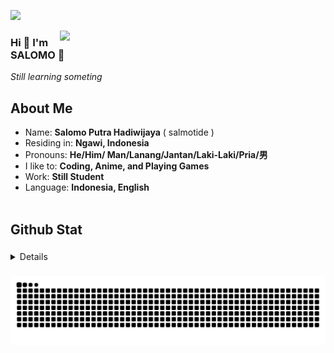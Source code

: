 <a href="https://github.com/salmotide"><img src="/img/yozakura mutsumi/bg mutsumi.webp  /"></a>

<a href="https://discord.gg/3BPj4ntaMA"><img align="right" width="425" src="https://lanyard.cnrad.dev/api/736455354589642892?&bg=0d1117&animated=false&hideDiscrim=true&borderRadius=5px&idleMessage=Just%20need%20learning%20someting..."></a>

### Hi 🙌 I'm SALOMO 🙇
*Still learning someting*
## **About Me**
- Name: **Salomo Putra Hadiwijaya** ( salmotide )
- Residing in: **Ngawi, Indonesia**
- Pronouns: **He/Him/ Man/Lanang/Jantan/Laki-Laki/Pria/男**
- I like to: **Coding, Anime, and Playing Games**
- Work: **Still Student**
- Language: **Indonesia, English**
<br></br>

## **Github Stat**

###
<details>
  <div align="center">
    <a href="https://github.com/salmotide"><img src="https://github-readme-stats.vercel.app/api?username=salmotide&hide_title=false&hide_rank=false&show_icons=true&include_all_commits=true&count_private=true&disable_animations=false&theme=react&locale=en&hide_border=true&bg_color=0D1117" height="50%" alt="stats graph"  /></a>
    <a href="https://github.com/salmotide"><img src="https://github-readme-stats.vercel.app/api/top-langs?username=salmotide&locale=en&hide_title=false&layout=compact&card_width=320&langs_count=5&theme=react&hide_border=true&bg_color=0D1117" height="50%" alt="languages graph"  /></a>
  </div>
</details>

###

<a href="https://github.com/salwater"><img src="https://raw.githubusercontent.com/salwater/salwater/output/snake.svg" alt="Snake animation" /></a>

###
